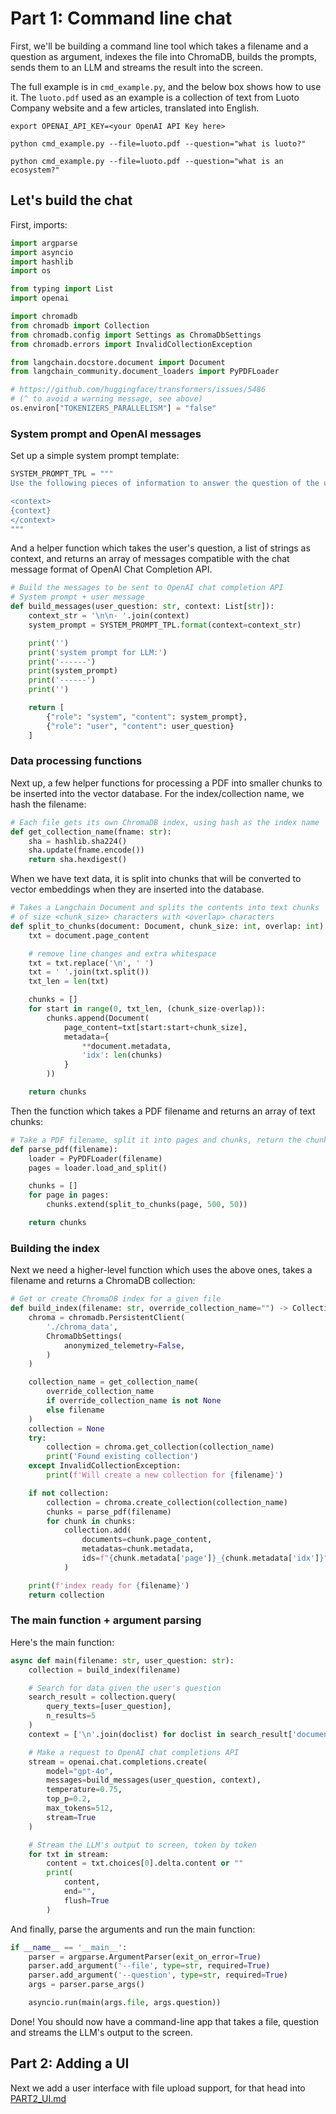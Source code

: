 # Part 1: Command line chat

First, we'll be building a command line tool which takes a filename and a question as argument, indexes the file into ChromaDB, builds the prompts, sends them to an LLM and streams the result into the screen.

The full example is in `cmd_example.py`, and the below box shows how to use it. The `luoto.pdf` used as an example is a collection of text from Luoto Company website and a few articles, translated into English.

```
export OPENAI_API_KEY=<your OpenAI API Key here>

python cmd_example.py --file=luoto.pdf --question="what is luoto?"

python cmd_example.py --file=luoto.pdf --question="what is an ecosystem?"

```

## Let's build the chat

First, imports:

```python
import argparse
import asyncio
import hashlib
import os

from typing import List
import openai

import chromadb
from chromadb import Collection
from chromadb.config import Settings as ChromaDbSettings
from chromadb.errors import InvalidCollectionException

from langchain.docstore.document import Document
from langchain_community.document_loaders import PyPDFLoader

# https://github.com/huggingface/transformers/issues/5486
# (^ to avoid a warning message, see above)
os.environ["TOKENIZERS_PARALLELISM"] = "false"
```

### System prompt and OpenAI messages

Set up a simple system prompt template:

```python
SYSTEM_PROMPT_TPL = """
Use the following pieces of information to answer the question of the user.

<context>
{context}
</context>
"""
```

And a helper function which takes the user's question, a list of strings as context, and returns an array of messages compatible with the chat message format of OpenAI Chat Completion API.

```python
# Build the messages to be sent to OpenAI chat completion API
# System prompt + user message
def build_messages(user_question: str, context: List[str]):
    context_str = '\n\n- '.join(context)
    system_prompt = SYSTEM_PROMPT_TPL.format(context=context_str)

    print('')
    print('system prompt for LLM:')
    print('------')
    print(system_prompt)
    print('------')
    print('')

    return [
        {"role": "system", "content": system_prompt},
        {"role": "user", "content": user_question}
    ]

```

### Data processing functions

Next up, a few helper functions for processing a PDF into smaller chunks to be inserted into the vector database. For the index/collection name, we hash the filename:

```python
# Each file gets its own ChromaDB index, using hash as the index name
def get_collection_name(fname: str):
    sha = hashlib.sha224()
    sha.update(fname.encode())
    return sha.hexdigest()
```

When we have text data, it is split into chunks that will be converted to vector embeddings when they are inserted into the database.

```python
# Takes a Langchain Document and splits the contents into text chunks
# of size <chunk_size> characters with <overlap> characters
def split_to_chunks(document: Document, chunk_size: int, overlap: int):
    txt = document.page_content

    # remove line changes and extra whitespace
    txt = txt.replace('\n', ' ')
    txt = ' '.join(txt.split())
    txt_len = len(txt)

    chunks = []
    for start in range(0, txt_len, (chunk_size-overlap)):
        chunks.append(Document(
            page_content=txt[start:start+chunk_size],
            metadata={
                **document.metadata,
                'idx': len(chunks)
            }
        ))

    return chunks
```

Then the function which takes a PDF filename and returns an array of text chunks:

```python
# Take a PDF filename, split it into pages and chunks, return the chunks
def parse_pdf(filename):
    loader = PyPDFLoader(filename)
    pages = loader.load_and_split()

    chunks = []
    for page in pages:
        chunks.extend(split_to_chunks(page, 500, 50))

    return chunks
```

### Building the index

Next we need a higher-level function which uses the above ones, takes a filename and returns a ChromaDB collection:

```python
# Get or create ChromaDB index for a given file
def build_index(filename: str, override_collection_name="") -> Collection:
    chroma = chromadb.PersistentClient(
        './chroma_data',
        ChromaDbSettings(
            anonymized_telemetry=False,
        )
    )

    collection_name = get_collection_name(
        override_collection_name
        if override_collection_name is not None
        else filename
    )
    collection = None
    try:
        collection = chroma.get_collection(collection_name)
        print('Found existing collection')
    except InvalidCollectionException:
        print(f'Will create a new collection for {filename}')

    if not collection:
        collection = chroma.create_collection(collection_name)
        chunks = parse_pdf(filename)
        for chunk in chunks:
            collection.add(
                documents=chunk.page_content,
                metadatas=chunk.metadata,
                ids=f"{chunk.metadata['page']}_{chunk.metadata['idx']}",
            )

    print(f'index ready for {filename}')
    return collection
```

### The main function + argument parsing

Here's the main function:

```python
async def main(filename: str, user_question: str):
    collection = build_index(filename)

    # Search for data given the user's question
    search_result = collection.query(
        query_texts=[user_question],
        n_results=5
    )
    context = ['\n'.join(doclist) for doclist in search_result['documents']]

    # Make a request to OpenAI chat completions API
    stream = openai.chat.completions.create(
        model="gpt-4o",
        messages=build_messages(user_question, context),
        temperature=0.75,
        top_p=0.2,
        max_tokens=512,
        stream=True
    )

    # Stream the LLM's output to screen, token by token
    for txt in stream:
        content = txt.choices[0].delta.content or ""
        print(
            content,
            end="",
            flush=True
        )

```

And finally, parse the arguments and run the main function:

```python
if __name__ == '__main__':
    parser = argparse.ArgumentParser(exit_on_error=True)
    parser.add_argument('--file', type=str, required=True)
    parser.add_argument('--question', type=str, required=True)
    args = parser.parse_args()

    asyncio.run(main(args.file, args.question))
```

Done! You should now have a command-line app that takes a file, question and streams the LLM's output to the screen.

## Part 2: Adding a UI

Next we add a user interface with file upload support, for that head into [PART2_UI.md](PART2_UI.md)

